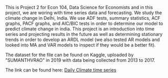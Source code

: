 This is Project 2 for Econ 104, Data Science for Economists and in this project, we are woring with time series data and forecasting. We study the climate change in Delhi, India. We use ADF tests, summary statistics, ACF graphs, PACF graphs, and AIC/BIC tests in order to determine our model to predict climate change in india. This project is an introduction into time series and projecting results in the future as well as determining stationary trends in order to develop an ARDL model (we also tested AR models and looked into MA and VAR models to inspect if they would be a better fit).

The dataset for the file can be found on Kaggle, uploaded by "SUMANTHVRAO" in 2019 with data being collected from 2013 to 2017.

The link can be found here: [Daily Climate time series](https://www.kaggle.com/datasets/sumanthvrao/daily-climate-time-series-data)

